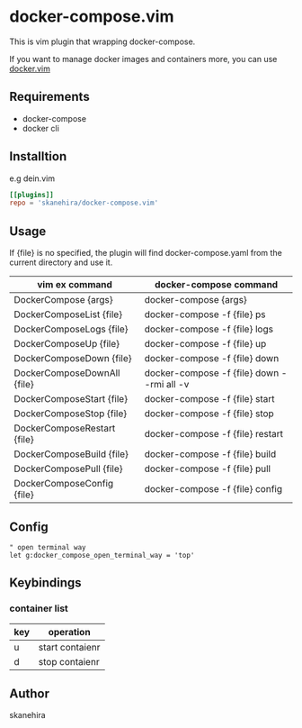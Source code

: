 # docker-compose.vim
This is vim plugin that wrapping docker-compose.

If you want to manage docker images and containers more,
you can use [docker.vim](https://github.com/skanehira/docker.vim)

## Requirements
- docker-compose
- docker cli

## Installtion
e.g dein.vim

```toml
[[plugins]]
repo = 'skanehira/docker-compose.vim'
```

## Usage
If {file} is no specified, the plugin will find
docker-compose.yaml from the current directory and use it.

| vim ex command              | docker-compose command                     |
|-----------------------------|--------------------------------------------|
| DockerCompose {args}        | docker-compose {args}                      |
| DockerComposeList {file}    | docker-compose -f {file} ps                |
| DockerComposeLogs {file}    | docker-compose -f {file} logs              |
| DockerComposeUp {file}      | docker-compose -f {file} up                |
| DockerComposeDown {file}    | docker-compose -f {file} down              |
| DockerComposeDownAll {file} | docker-compose -f {file} down --rmi all -v |
| DockerComposeStart {file}   | docker-compose -f {file} start             |
| DockerComposeStop {file}    | docker-compose -f {file} stop              |
| DockerComposeRestart {file} | docker-compose -f {file} restart           |
| DockerComposeBuild {file}   | docker-compose -f {file} build             |
| DockerComposePull {file}    | docker-compose -f {file} pull              |
| DockerComposeConfig {file}  | docker-compose -f {file} config            |

## Config
```vim
" open terminal way
let g:docker_compose_open_terminal_way = 'top'
```

## Keybindings
### container list

| key | operation       |
|-----|-----------------|
| u   | start contaienr |
| d   | stop contaienr  |

## Author
skanehira

